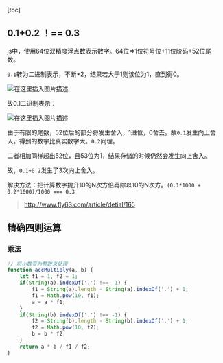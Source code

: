 [toc]

## 0.1+0.2 ！== 0.3

js中，使用64位双精度浮点数表示数字。64位=>1位符号位+11位阶码+52位尾数。

`0.1`转为二进制表示，不断*2，结果若大于1则该位为1，直到得0。

![在这里插入图片描述](https://img-blog.csdnimg.cn/20200721114626622.png?x-oss-process=image/watermark,type_ZmFuZ3poZW5naGVpdGk,shadow_10,text_aHR0cHM6Ly9ibG9nLmNzZG4ubmV0L1pIZ29nb2dvaGE=,size_16,color_FFFFFF,t_70)

故0.1二进制表示：

![在这里插入图片描述](https://img-blog.csdnimg.cn/20200721114645122.png?x-oss-process=image/watermark,type_ZmFuZ3poZW5naGVpdGk,shadow_10,text_aHR0cHM6Ly9ibG9nLmNzZG4ubmV0L1pIZ29nb2dvaGE=,size_16,color_FFFFFF,t_70)

由于有限的尾数，52位后的部分将发生舍入，1进位，0舍去。故`0.1`发生向上舍入，得到的数字比真实数字大。`0.2`同理。

二者相加同样超出52位，且53位为1，结果存储的时候仍然会发生向上舍入。

故，`0.1+0.2`发生了3次向上舍入。

解决方法：把计算数字提升10的N次方倍再除以10的N次方。`(0.1*1000 + 0.2*1000)/1000 === 0.3`

> http://www.fly63.com/article/detial/165


## 精确四则运算

### 乘法
```javascript
// 将小数变为整数来处理
function accMultiply(a, b) {
    let f1 = 1, f2 = 1;
    if(String(a).indexOf('.') !== -1) {
        f1 = String(a).length - String(a).indexOf('.') + 1;
        f1 = Math.pow(10, f1);
        a = a * f1;
    }
    if(String(b).indexOf('.') !== -1) {
        f2 = String(b).length - String(b).indexOf('.') + 1;
        f2 = Math.pow(10, f2);
        b = b * f2;
    }
    return a * b / f1 / f2;
}
```